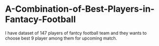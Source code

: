 # A-Combination-of-Best-Players-in-Fantacy-Football
I have dataset of 147 players of fantcy football team and they wants to choose best 9 player among them for upcoming match.
